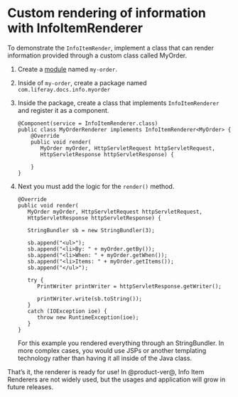 # Custom rendering of information with InfoItemRenderer

To demonstrate the `InfoItemRender`, implement a class that can render 
information provided through a custom class called MyOrder. 

1.  Create a [module](link-create-module) named `my-order`.

2.  Inside of `my-order`, create a package named `com.liferay.docs.info.myorder`

3.  Inside the package, create a class that implements `InfoItemRenderer` and 
    register it as a component.
    
        @Component(service = InfoItemRenderer.class)
        public class MyOrderRenderer implements InfoItemRenderer<MyOrder> {
            @Override
            public void render(
               MyOrder myOrder, HttpServletRequest httpServletRequest,
               HttpServletResponse httpServletResponse) {

            }
        }

4.  Next you must add the logic for the `render()` method. 

        @Override
        public void render(
           MyOrder myOrder, HttpServletRequest httpServletRequest,
           HttpServletResponse httpServletResponse) {

           StringBundler sb = new StringBundler(3);

           sb.append("<ul>");
           sb.append("<li>By: " + myOrder.getBy());
           sb.append("<li>When: " + myOrder.getWhen());
           sb.append("<li>Items: " + myOrder.getItems());
           sb.append("</ul>");

           try {
              PrintWriter printWriter = httpServletResponse.getWriter();

              printWriter.write(sb.toString());
           }
           catch (IOException ioe) {
              throw new RuntimeException(ioe);
           }
        }
        
    For this example you rendered everything through an StringBundler. In more 
    complex cases, you would use JSPs or another templating technology rather 
    than having it all inside of the Java class.

That’s it, the renderer is ready for use! In @product-ver@, Info Item Renderers 
are not widely used, but the usages and application will grow in future 
releases.
